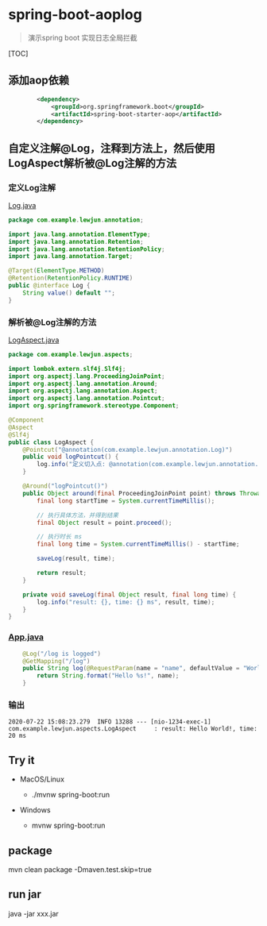 # spring-boot-aoplog

> 演示spring boot 实现日志全局拦截

[TOC]

## 添加aop依赖

```xml
        <dependency>
            <groupId>org.springframework.boot</groupId>
            <artifactId>spring-boot-starter-aop</artifactId>
        </dependency>
```

## 自定义注解@Log，注释到方法上，然后使用LogAspect解析被@Log注解的方法

### 定义Log注解

[Log.java](src/main/java/com/example/lewjun/annotation/Log.java)

```java
package com.example.lewjun.annotation;

import java.lang.annotation.ElementType;
import java.lang.annotation.Retention;
import java.lang.annotation.RetentionPolicy;
import java.lang.annotation.Target;

@Target(ElementType.METHOD)
@Retention(RetentionPolicy.RUNTIME)
public @interface Log {
    String value() default "";
}
```

### 解析被@Log注解的方法

[LogAspect.java](src/main/java/com/example/lewjun/aspects/LogAspect.java)

```java
package com.example.lewjun.aspects;

import lombok.extern.slf4j.Slf4j;
import org.aspectj.lang.ProceedingJoinPoint;
import org.aspectj.lang.annotation.Around;
import org.aspectj.lang.annotation.Aspect;
import org.aspectj.lang.annotation.Pointcut;
import org.springframework.stereotype.Component;

@Component
@Aspect
@Slf4j
public class LogAspect {
    @Pointcut("@annotation(com.example.lewjun.annotation.Log)")
    public void logPointcut() {
        log.info("定义切入点: @annotation(com.example.lewjun.annotation.Log)");
    }

    @Around("logPointcut()")
    public Object around(final ProceedingJoinPoint point) throws Throwable {
        final long startTime = System.currentTimeMillis();

        // 执行具体方法，并得到结果
        final Object result = point.proceed();

        // 执行时长 ms
        final long time = System.currentTimeMillis() - startTime;

        saveLog(result, time);

        return result;
    }

    private void saveLog(final Object result, final long time) {
        log.info("result: {}, time: {} ms", result, time);
    }
}
```

### [App.java](src/main/java/com/example/lewjun/App.java)

```java
    @Log("/log is logged")
    @GetMapping("/log")
    public String log(@RequestParam(name = "name", defaultValue = "World") final String name) {
        return String.format("Hello %s!", name);
    }
```

### 输出
```log
2020-07-22 15:08:23.279  INFO 13288 --- [nio-1234-exec-1] com.example.lewjun.aspects.LogAspect     : result: Hello World!, time: 20 ms
```

## Try it

* MacOS/Linux
    * ./mvnw spring-boot:run

* Windows
    * mvnw spring-boot:run

## package

mvn clean package -Dmaven.test.skip=true

## run jar

java -jar xxx.jar

